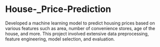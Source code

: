 # House-_Price-Prediction
Developed a machine learning model to predict housing prices based on various features such as area, number of convenience stores, age of the house, and more. This project involved extensive data preprocessing, feature engineering, model selection, and evaluation.
